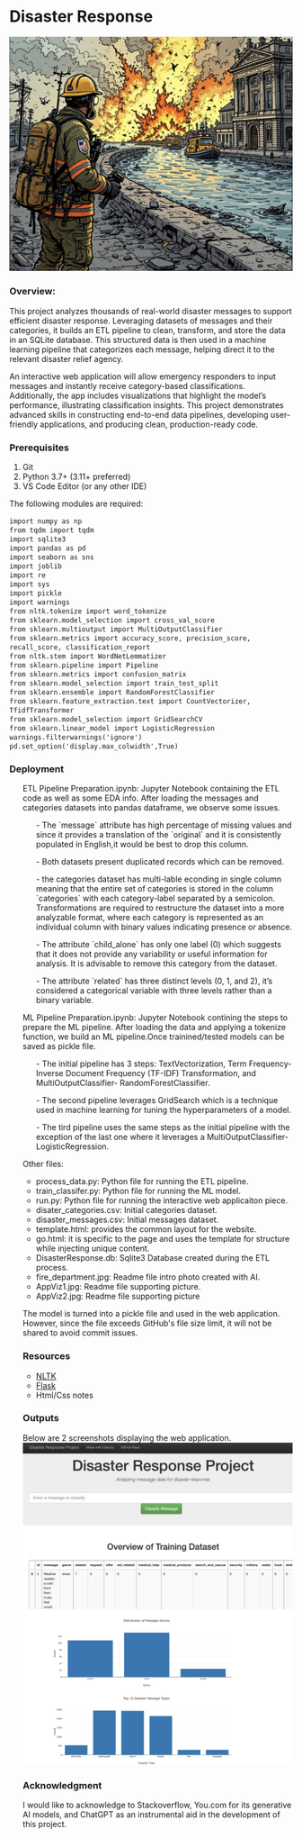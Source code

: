 # Disaster Response
![Image](fire_department.jpg)
###  **Overview:**
This project analyzes thousands of real-world disaster messages to support efficient disaster response. Leveraging datasets of messages and their categories, it builds an ETL pipeline to clean, transform, and store the data in an SQLite database. This structured data is then used in a machine learning pipeline that categorizes each message, helping direct it to the relevant disaster relief agency.

An interactive web application will allow emergency responders to input messages and instantly receive category-based classifications. Additionally, the app includes visualizations that highlight the model’s performance, illustrating classification insights. This project demonstrates advanced skills in constructing end-to-end data pipelines, developing user-friendly applications, and producing clean, production-ready code.

### Prerequisites

1. Git
2. Python 3.7+ (3.11+ preferred)
3. VS Code Editor (or any other IDE)


The following modules are required: 
```
import numpy as np
from tqdm import tqdm
import sqlite3
import pandas as pd
import seaborn as sns
import joblib
import re
import sys
import pickle
import warnings
from nltk.tokenize import word_tokenize
from sklearn.model_selection import cross_val_score
from sklearn.multioutput import MultiOutputClassifier
from sklearn.metrics import accuracy_score, precision_score, recall_score, classification_report
from nltk.stem import WordNetLemmatizer
from sklearn.pipeline import Pipeline
from sklearn.metrics import confusion_matrix
from sklearn.model_selection import train_test_split
from sklearn.ensemble import RandomForestClassifier
from sklearn.feature_extraction.text import CountVectorizer, TfidfTransformer
from sklearn.model_selection import GridSearchCV
from sklearn.linear_model import LogisticRegression
warnings.filterwarnings('ignore')
pd.set_option('display.max_colwidth',True)
```
### Deployment
<ul> ETL Pipeline Preparation.ipynb: Jupyter Notebook containing the ETL code as well as some EDA info. After loading the messages and categories datasets into pandas dataframe, we observe some issues. 
<ul> - The `message` attribute has high percentage of missing values and since it provides a translation of the `original` and it is consistently populated in English,it would be best to drop this column.</ul>
<ul> - Both datasets present duplicated records which can be removed.</ul>
<ul> - the categories dataset has multi-lable econding in single column meaning that the entire set of categories is stored in the column `categories` with each category-label separated by a semicolon. Transformations are required to restructure the dataset into a more analyzable format, where each category is represented as an individual column with binary values indicating presence or absence.</ul>
<ul> - The attribute `child_alone` has only one label (0) which suggests that it does not provide any variability or useful information for analysis. It is advisable to remove this category from the dataset.</ul>
<ul> - The attribute `related` has three distinct levels (0, 1, and 2), it’s considered a categorical variable with three levels rather than a binary variable.</ul>

ML Pipeline Preparation.ipynb: Jupyter Notebook contining the steps to prepare the ML pipeline. After loading the data and applying a tokenize function, we build an ML pipeline.Once trainined/tested models can be saved as pickle file.
<ul> - The initial pipeline has 3 steps: 
TextVectorization, Term Frequency-Inverse Document Frequency (TF-IDF) Transformation, and  MultiOutputClassifier- RandomForestClassifier.</ul>
<ul> - The second pipeline leverages GridSearch which is a technique used in machine learning for tuning the hyperparameters of a model.</ul>
<ul> - The tird pipeline uses the same steps as the initial pipeline with the exception of the last one where it leverages a MultiOutputClassifier-LogisticRegression.</ul>

Other files:
- process_data.py: Python file for running the ETL pipeline.
- train_classifer.py: Python file for running the ML model.
- run.py: Python file for running the interactive web applicaiton piece. 
- disater_categories.csv: Initial categories dataset.
- disaster_messages.csv: Initial messages dataset.
- template.html: provides the common layout for the website.
- go.html: it is specific to the page and uses the template for structure while injecting unique content.
- DisasterResponse.db: Sqlite3 Database created during the ETL process.
- fire_department.jpg: Readme file intro photo created with AI.
- AppViz1.jpg: Readme file supporting picture.
- AppViz2.jpg: Readme file supporting picture

The model is turned into a pickle file and used in the web application. However, since the file exceeds GitHub's file size limit, it will not be shared to avoid commit issues.
### Resources

- [NLTK](https://www.nltk.org/)
- [Flask](https://flask.palletsprojects.com/en/stable/)
- Html/Css notes
### Outputs
Below are 2 screenshots displaying the web application.
![Image](AppViz1.png)
![Image](AppViz2.png)

### Acknowledgment
I would like to acknowledge to Stackoverflow, You.com for its generative AI models, and ChatGPT as an instrumental aid in the development of this project.

